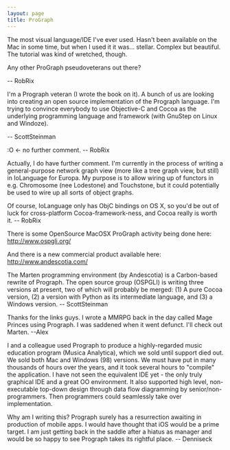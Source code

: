 ```yaml
---
layout: page
title: ProGraph
---
```


The most visual language/IDE I've ever used. Hasn't been available on the Mac in some time, but when I used it it was... stellar. Complex but beautiful. The tutorial was kind of wretched, though.

Any other ProGraph pseudoveterans out there?

-- RobRix

I'm a Prograph veteran (I wrote the book on it). A bunch of us are looking into creating an open source implementation of the Prograph language. I'm trying to convince everybody to use Objective-C and Cocoa as the underlying programming language and framework (with GnuStep on Linux and Windoze).

-- ScottSteinman

:O <- no further comment. -- RobRix

Actually, I do have further comment. I'm currently in the process of writing a general-purpose network graph view (more like a tree graph view, but still) in IoLanguage for Europa. My purpose is to allow wiring up of functors in e.g. Chromosome (nee Lodestone) and Touchstone, but it could potentially be used to wire up all sorts of object graphs.

Of course, IoLanguage only has ObjC bindings on OS X, so you'd be out of luck for cross-platform Cocoa-framework-ness, and Cocoa really is worth it. -- RobRix

There is some OpenSource MacOSX ProGraph activity being done here:  http://www.ospgli.org/

And there is a new commercial product available here: http://www.andescotia.com/

The Marten programming environment (by Andescotia) is a Carbon-based rewrite of Prograph.  The open source group (OSPGLI) is writing three versions at present, two of which will probably be merged: (1) A pure Cocoa version, (2) a version with Python as its intermediate language, and (3) a Windows version. -- ScottSteinman


Thanks for the links guys. I wrote a MMRPG back in the day called Mage Princes using Prograph. I was saddened when it went defunct. I'll check out Marten. --Alex


I and a colleague used Prograph to produce a highly-regarded music education program (Musica Analytica), which we sold until support died out. We sold both Mac and Windows (98) versions. We must have put in many thousands of hours over the years, and it took several hours to "compile" the application. I have not seen the equivalent IDE yet - the only truly graphical IDE and a great OO environment. It also supported high level, non-executable top-down design through data flow diagramming by senior/non-programmers. Then programmers could seamlessly take over implementation. 

Why am I writing this? Prograph surely has a resurrection awaiting in production of mobile apps. I would have thought that iOS would be a prime target. I am just getting back in the saddle after a hiatus as manager and would be so happy to see Prograph takes its rightful place.
-- Denniseck


